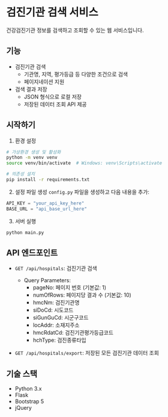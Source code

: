 # 검진기관 검색 서비스

건강검진기관 정보를 검색하고 조회할 수 있는 웹 서비스입니다.

## 기능

- 검진기관 검색
  - 기관명, 지역, 평가등급 등 다양한 조건으로 검색
  - 페이지네이션 지원
- 검색 결과 저장
  - JSON 형식으로 로컬 저장
  - 저장된 데이터 조회 API 제공

## 시작하기

1. 환경 설정
```bash
# 가상환경 생성 및 활성화
python -m venv venv
source venv/bin/activate  # Windows: venv\Scripts\activate

# 의존성 설치
pip install -r requirements.txt
```

2. 설정 파일 생성
`config.py` 파일을 생성하고 다음 내용을 추가:
```python
API_KEY = "your_api_key_here"
BASE_URL = "api_base_url_here"
```

3. 서버 실행
```bash
python main.py
```

## API 엔드포인트

- `GET /api/hospitals`: 검진기관 검색
  - Query Parameters:
    - pageNo: 페이지 번호 (기본값: 1)
    - numOfRows: 페이지당 결과 수 (기본값: 10)
    - hmcNm: 검진기관명
    - siDoCd: 시도코드
    - siGunGuCd: 시군구코드
    - locAddr: 소재지주소
    - hmcRdatCd: 검진기관평가등급코드
    - hchType: 검진종류타입

- `GET /api/hospitals/export`: 저장된 모든 검진기관 데이터 조회

## 기술 스택

- Python 3.x
- Flask
- Bootstrap 5
- jQuery 